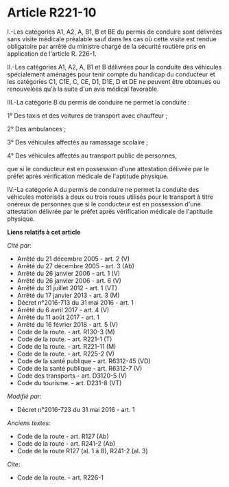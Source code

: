 # Article R221-10

I.-Les catégories A1, A2, A, B1, B et BE  du permis de conduire sont délivrées sans visite médicale préalable sauf dans les
cas où cette visite est rendue obligatoire par arrêté du ministre chargé de la sécurité routière pris en application de
l'article R. 226-1. 

II.-Les catégories A1, A2, A, B1 et B délivrées pour la conduite des véhicules spécialement aménagés pour tenir compte du
handicap du conducteur et les catégories C1, C1E, C, CE, D1, D1E, D et DE  ne peuvent être obtenues ou renouvelées qu'à la
suite d'un avis médical favorable. 

III.-La catégorie B du permis de conduire ne permet la conduite : 

1° Des taxis et des voitures de transport avec chauffeur ; 

2° Des ambulances ; 

3° Des véhicules affectés au ramassage scolaire ; 

4° Des véhicules affectés au transport public de personnes, 

que si le conducteur est en possession d'une attestation délivrée par le préfet après vérification médicale de l'aptitude
physique. 

IV.-La catégorie A du permis de conduire ne permet la conduite des véhicules motorisés à deux ou trois roues utilisés pour le
transport à titre onéreux de personnes que si le conducteur est en possession d'une attestation délivrée par le préfet après
vérification médicale de l'aptitude physique.

**Liens relatifs à cet article**

_Cité par_:

  - Arrêté du 21 décembre 2005 - art. 2 (V)
  - Arrêté du 27 décembre 2005 - art. 3 (Ab)
  - Arrêté du 26 janvier 2006 - art. 1 (V)
  - Arrêté du 26 janvier 2006 - art. 6 (V)
  - Arrêté du 31 juillet 2012 - art. 1 (VT)
  - Arrêté du 17 janvier 2013 - art. 3 (M)
  - Décret n°2016-713 du 31 mai 2016 - art. 1
  - Arrêté du 6 avril 2017 - art. 4 (V)
  - Arrêté du 11 août 2017 - art. 1
  - Arrêté du 16 février 2018 - art. 5 (V)
  - Code de la route. - art. R130-3 (M)
  - Code de la route. - art. R221-1 (T)
  - Code de la route. - art. R221-11 (M)
  - Code de la route. - art. R225-2 (V)
  - Code de la santé publique - art. R6312-45 (VD)
  - Code de la santé publique - art. R6312-7 (V)
  - Code des transports - art. D3120-5 (V)
  - Code du tourisme. - art. D231-8 (VT)

_Modifié par_:

  - Décret n°2016-723 du 31 mai 2016 - art. 1

_Anciens textes_:

  - Code de la route - art. R127 (Ab)
  - Code de la route - art. R241-2 (Ab)
  - Code de la route R127 (al. 1 à 8), R241-2 (al. 3)

_Cite_:

  - Code de la route. - art. R226-1

